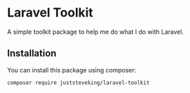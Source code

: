 # Laravel Toolkit

A simple toolkit package to help me do what I do with Laravel.

## Installation

You can install this package using composer:

```bash
composer require juststeveking/laravel-toolkit
```


